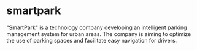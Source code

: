 # smartpark
"SmartPark" is a technology company developing an intelligent parking management system for urban areas. The company is aiming to optimize the use of parking spaces and facilitate easy navigation for drivers.
